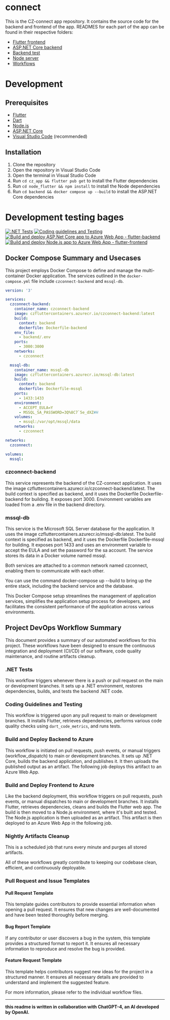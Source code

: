 # connect
This is the CZ-connect app repository. It contains the source code for the backend and frontend of the app.
READMES for each part of the app can be found in their respective folders:
- [Flutter frontend](https://github.com/CZ-connect/CZ-Connect/tree/feature/documentation/cz_app)
- [ASP.NET Core backend](https://github.com/CZ-connect/CZ-Connect/tree/feature/documentation/backend)
- [Backend test](https://github.com/CZ-connect/CZ-Connect/tree/feature/documentation/backend.tests)
- [Node server](https://github.com/CZ-connect/CZ-Connect/tree/feature/documentation/node_flutter)
- [Workflows](https://github.com/CZ-connect/CZ-Connect/tree/feature/documentation/.github)
# Development
## Prerequisites
- [Flutter](https://flutter.dev/docs/get-started/install)
- [Dart](https://dart.dev/get-dart)
- [Node.js](https://nodejs.org/en/download/)
- [ASP.NET Core](https://dotnet.microsoft.com/download)
- [Visual Studio Code](https://code.visualstudio.com/download) (recommended)

## Installation
1. Clone the repository
2. Open the repository in Visual Studio Code
3. Open the terminal in Visual Studio Code
4. Run `cd cz_app && flutter pub get` to install the Flutter dependencies
5. Run `cd node_flutter && npm install` to install the Node dependencies
6. Run `cd backend && docker compose up --build` to install the ASP.NET Core dependencies

# Development testing bages
[![.NET Tests](https://github.com/CZ-connect/CZ-Connect/actions/workflows/backend_tests.yml/badge.svg)](https://github.com/CZ-connect/CZ-Connect/actions/workflows/backend_tests.yml)
[![Coding guidelines and Testing](https://github.com/CZ-connect/CZ-Connect/actions/workflows/dart_code_guidelines.yml/badge.svg)](https://github.com/CZ-connect/CZ-Connect/actions/workflows/dart_code_guidelines.yml)
[![Build and deploy ASP.Net Core app to Azure Web App - flutter-backend](https://github.com/CZ-connect/CZ-Connect/actions/workflows/feature-deployment_flutter-backend.yml/badge.svg?branch=development)](https://github.com/CZ-connect/CZ-Connect/actions/workflows/feature-deployment_flutter-backend.yml)
[![Build and deploy Node.js app to Azure Web App - flutter-frontend](https://github.com/CZ-connect/CZ-Connect/actions/workflows/feature-deployment_flutter-frontend.yml/badge.svg)](https://github.com/CZ-connect/CZ-Connect/actions/workflows/feature-deployment_flutter-frontend.yml)

## Docker Compose Summary and Usecases

This project employs Docker Compose to define and manage the multi-container Docker application. The services outlined in the `docker-compose.yml` file include `czconnect-backend` and `mssql-db`.

```yaml
version: '3'

services:
  czconnect-backend:
    container_name: czconnect-backend
    image: czfluttercontainers.azurecr.io/czconnect-backend:latest
    build:
      context: backend
      dockerfile: Dockerfile-backend
    env_file:
      - backend/.env
    ports:
      - 3000:3000
    networks:
      - czconnect

  mssql-db:
    container_name: mssql-db
    image: czfluttercontainers.azurecr.io/mssql-db:latest
    build:
      context: backend
      dockerfile: Dockerfile-mssql
    ports:
      - 1433:1433
    environment:
      - ACCEPT_EULA=Y
      - MSSQL_SA_PASSWORD=3Q%8C7`5e_dXZ#H
    volumes:
      - mssql:/var/opt/mssql/data
    networks:
      - czconnect

networks:
  czconnect:

volumes:
  mssql:
```

### czconnect-backend
This service represents the backend of the CZ-connect application. It uses the image czfluttercontainers.azurecr.io/czconnect-backend:latest. The build context is specified as backend, and it uses the Dockerfile Dockerfile-backend for building. It exposes port 3000. Environment variables are loaded from a .env file in the backend directory.

### mssql-db
This service is the Microsoft SQL Server database for the application. It uses the image czfluttercontainers.azurecr.io/mssql-db:latest. The build context is specified as backend, and it uses the Dockerfile Dockerfile-mssql for building. It exposes port 1433 and uses an environment variable to accept the EULA and set the password for the sa account. The service stores its data in a Docker volume named mssql.

Both services are attached to a common network named czconnect, enabling them to communicate with each other.

You can use the command docker-compose up --build to bring up the entire stack, including the backend service and the database.

This Docker Compose setup streamlines the management of application services, simplifies the application setup process for developers, and facilitates the consistent performance of the application across various environments.

## Project DevOps Workflow Summary

This document provides a summary of our automated workflows for this project. These workflows have been designed to ensure the continuous integration and deployment (CI/CD) of our software, code quality maintenance, and routine artifacts cleanup.

### .NET Tests

This workflow triggers whenever there is a push or pull request on the main or development branches. It sets up a .NET environment, restores dependencies, builds, and tests the backend .NET code.

### Coding Guidelines and Testing

This workflow is triggered upon any pull request to main or development branches. It installs Flutter, retrieves dependencies, performs various code quality checks using `dart_code_metrics`, and runs tests.

### Build and Deploy Backend to Azure

This workflow is initiated on pull requests, push events, or manual triggers (workflow_dispatch) to main or development branches. It sets up .NET Core, builds the backend application, and publishes it. It then uploads the published output as an artifact. The following job deploys this artifact to an Azure Web App.

### Build and Deploy Frontend to Azure

Like the backend deployment, this workflow triggers on pull requests, push events, or manual dispatches to main or development branches. It installs Flutter, retrieves dependencies, cleans and builds the Flutter web app. The build is then moved to a Node.js environment, where it's built and tested. The Node.js application is then uploaded as an artifact. This artifact is then deployed to an Azure Web App in the following job.

### Nightly Artifacts Cleanup

This is a scheduled job that runs every minute and purges all stored artifacts.

All of these workflows greatly contribute to keeping our codebase clean, efficient, and continuously deployable.

### Pull Request and Issue Templates

#### Pull Request Template

This template guides contributors to provide essential information when opening a pull request. It ensures that new changes are well-documented and have been tested thoroughly before merging.

#### Bug Report Template

If any contributor or user discovers a bug in the system, this template provides a structured format to report it. It ensures all necessary information to reproduce and resolve the bug is provided.

#### Feature Request Template

This template helps contributors suggest new ideas for the project in a structured manner. It ensures all necessary details are provided to understand and implement the suggested feature.

For more information, please refer to the individual workflow files.

---

**this readme is written in collaboration with ChatGPT-4, an AI developed by OpenAI.**
